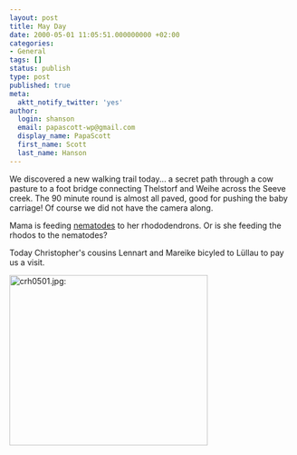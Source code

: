 ```yaml
---
layout: post
title: May Day
date: 2000-05-01 11:05:51.000000000 +02:00
categories:
- General
tags: []
status: publish
type: post
published: true
meta:
  aktt_notify_twitter: 'yes'
author:
  login: shanson
  email: papascott-wp@gmail.com
  display_name: PapaScott
  first_name: Scott
  last_name: Hanson
---
```

<p>We discovered a new walking trail today... a secret path through a cow pasture to a foot bridge connecting Thelstorf and Weihe across the Seeve creek. The 90 minute round is almost all paved, good for pushing the baby carriage! Of course we did not have the camera along. </p>
<p>Mama is feeding <a href="http://www.biobest.be/eng/EHeterorhabditis.htm">nematodes</a> to her rhododendrons. Or is she feeding the rhodos to the nematodes?</p>
<p>Today Christopher's cousins Lennart and Mareike bicyled to Lüllau to pay us a visit.</p>
<p><img src="https://www.papascott.de/wordpress/wp-content/uploads/2000/05/crh0501.jpg" height="300" width="350" border="0" alt="crh0501.jpg: " /></p>

